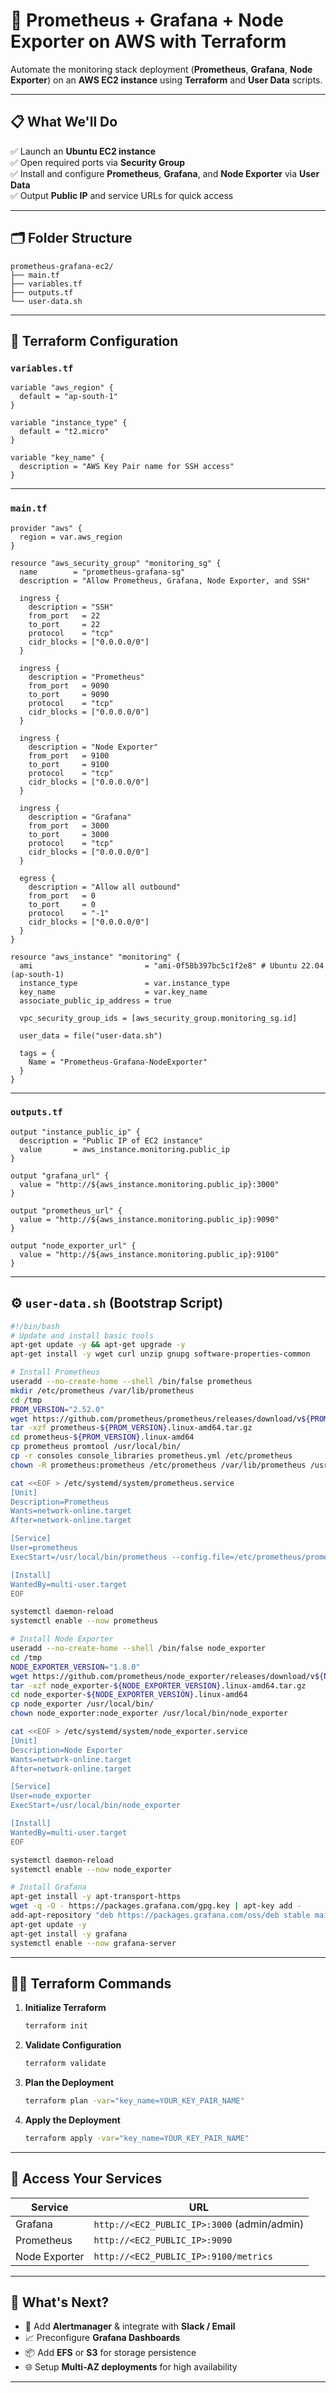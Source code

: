 

# 🚀 Prometheus + Grafana + Node Exporter on AWS with Terraform

Automate the monitoring stack deployment (**Prometheus**, **Grafana**, **Node Exporter**) on an **AWS EC2 instance** using **Terraform** and **User Data** scripts.

---

## 📋 What We'll Do

✅ Launch an **Ubuntu EC2 instance**  
✅ Open required ports via **Security Group**  
✅ Install and configure **Prometheus**, **Grafana**, and **Node Exporter** via **User Data**  
✅ Output **Public IP** and service URLs for quick access  

---

## 🗂️ Folder Structure

```
prometheus-grafana-ec2/
├── main.tf
├── variables.tf
├── outputs.tf
└── user-data.sh
```

---

## 🔧 Terraform Configuration

### `variables.tf`

```hcl
variable "aws_region" {
  default = "ap-south-1"
}

variable "instance_type" {
  default = "t2.micro"
}

variable "key_name" {
  description = "AWS Key Pair name for SSH access"
}
```

---

### `main.tf`

```hcl
provider "aws" {
  region = var.aws_region
}

resource "aws_security_group" "monitoring_sg" {
  name        = "prometheus-grafana-sg"
  description = "Allow Prometheus, Grafana, Node Exporter, and SSH"

  ingress {
    description = "SSH"
    from_port   = 22
    to_port     = 22
    protocol    = "tcp"
    cidr_blocks = ["0.0.0.0/0"]
  }

  ingress {
    description = "Prometheus"
    from_port   = 9090
    to_port     = 9090
    protocol    = "tcp"
    cidr_blocks = ["0.0.0.0/0"]
  }

  ingress {
    description = "Node Exporter"
    from_port   = 9100
    to_port     = 9100
    protocol    = "tcp"
    cidr_blocks = ["0.0.0.0/0"]
  }

  ingress {
    description = "Grafana"
    from_port   = 3000
    to_port     = 3000
    protocol    = "tcp"
    cidr_blocks = ["0.0.0.0/0"]
  }

  egress {
    description = "Allow all outbound"
    from_port   = 0
    to_port     = 0
    protocol    = "-1"
    cidr_blocks = ["0.0.0.0/0"]
  }
}

resource "aws_instance" "monitoring" {
  ami                         = "ami-0f58b397bc5c1f2e8" # Ubuntu 22.04 (ap-south-1)
  instance_type               = var.instance_type
  key_name                    = var.key_name
  associate_public_ip_address = true

  vpc_security_group_ids = [aws_security_group.monitoring_sg.id]

  user_data = file("user-data.sh")

  tags = {
    Name = "Prometheus-Grafana-NodeExporter"
  }
}
```

---

### `outputs.tf`

```hcl
output "instance_public_ip" {
  description = "Public IP of EC2 instance"
  value       = aws_instance.monitoring.public_ip
}

output "grafana_url" {
  value = "http://${aws_instance.monitoring.public_ip}:3000"
}

output "prometheus_url" {
  value = "http://${aws_instance.monitoring.public_ip}:9090"
}

output "node_exporter_url" {
  value = "http://${aws_instance.monitoring.public_ip}:9100"
}
```

---

## ⚙️ `user-data.sh` (Bootstrap Script)

```bash
#!/bin/bash
# Update and install basic tools
apt-get update -y && apt-get upgrade -y
apt-get install -y wget curl unzip gnupg software-properties-common

# Install Prometheus
useradd --no-create-home --shell /bin/false prometheus
mkdir /etc/prometheus /var/lib/prometheus
cd /tmp
PROM_VERSION="2.52.0"
wget https://github.com/prometheus/prometheus/releases/download/v${PROM_VERSION}/prometheus-${PROM_VERSION}.linux-amd64.tar.gz
tar -xzf prometheus-${PROM_VERSION}.linux-amd64.tar.gz
cd prometheus-${PROM_VERSION}.linux-amd64
cp prometheus promtool /usr/local/bin/
cp -r consoles console_libraries prometheus.yml /etc/prometheus
chown -R prometheus:prometheus /etc/prometheus /var/lib/prometheus /usr/local/bin/prometheus /usr/local/bin/promtool

cat <<EOF > /etc/systemd/system/prometheus.service
[Unit]
Description=Prometheus
Wants=network-online.target
After=network-online.target

[Service]
User=prometheus
ExecStart=/usr/local/bin/prometheus --config.file=/etc/prometheus/prometheus.yml --storage.tsdb.path=/var/lib/prometheus/

[Install]
WantedBy=multi-user.target
EOF

systemctl daemon-reload
systemctl enable --now prometheus

# Install Node Exporter
useradd --no-create-home --shell /bin/false node_exporter
cd /tmp
NODE_EXPORTER_VERSION="1.8.0"
wget https://github.com/prometheus/node_exporter/releases/download/v${NODE_EXPORTER_VERSION}/node_exporter-${NODE_EXPORTER_VERSION}.linux-amd64.tar.gz
tar -xzf node_exporter-${NODE_EXPORTER_VERSION}.linux-amd64.tar.gz
cd node_exporter-${NODE_EXPORTER_VERSION}.linux-amd64
cp node_exporter /usr/local/bin/
chown node_exporter:node_exporter /usr/local/bin/node_exporter

cat <<EOF > /etc/systemd/system/node_exporter.service
[Unit]
Description=Node Exporter
Wants=network-online.target
After=network-online.target

[Service]
User=node_exporter
ExecStart=/usr/local/bin/node_exporter

[Install]
WantedBy=multi-user.target
EOF

systemctl daemon-reload
systemctl enable --now node_exporter

# Install Grafana
apt-get install -y apt-transport-https
wget -q -O - https://packages.grafana.com/gpg.key | apt-key add -
add-apt-repository "deb https://packages.grafana.com/oss/deb stable main"
apt-get update -y
apt-get install -y grafana
systemctl enable --now grafana-server
```

---

## 🏃‍♂️ Terraform Commands

1. **Initialize Terraform**  
   ```bash
   terraform init
   ```

2. **Validate Configuration**  
   ```bash
   terraform validate
   ```

3. **Plan the Deployment**  
   ```bash
   terraform plan -var="key_name=YOUR_KEY_PAIR_NAME"
   ```

4. **Apply the Deployment**  
   ```bash
   terraform apply -var="key_name=YOUR_KEY_PAIR_NAME"
   ```

---

## 🔗 Access Your Services

| Service      | URL                                     |
| ------------ | --------------------------------------- |
| Grafana      | `http://<EC2_PUBLIC_IP>:3000` (admin/admin) |
| Prometheus   | `http://<EC2_PUBLIC_IP>:9090`          |
| Node Exporter| `http://<EC2_PUBLIC_IP>:9100/metrics`  |

---

## 🎉 What's Next?

- 🔔 Add **Alertmanager** & integrate with **Slack / Email**  
- 📈 Preconfigure **Grafana Dashboards**  
- 📦 Add **EFS** or **S3** for storage persistence  
- 🌐 Setup **Multi-AZ deployments** for high availability  

---
